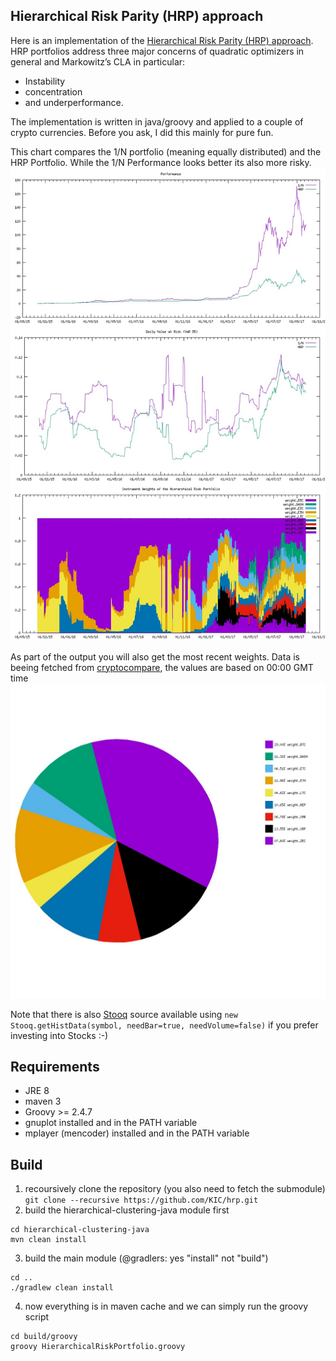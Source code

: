 ## Hierarchical Risk Parity (HRP) approach
Here is an implementation of the [Hierarchical Risk Parity (HRP) approach](https://papers.ssrn.com/sol3/papers.cfm?abstract_id=2708678).
HRP portfolios address three major concerns of quadratic optimizers in general and Markowitz’s CLA in particular: 
* Instability
* concentration 
* and underperformance.

The implementation is written in java/groovy and applied to a couple of crypto currencies. Before you ask, I did this mainly for pure fun.

This chart compares the 1/N portfolio (meaning equally distributed) and the HRP Portfolio. While the 1/N Performance looks better its also more risky.
![Backtest](hrp-backtest.jpg)

As part of the output you will also get the most recent weights. Data is beeing fetched from [cryptocompare](https://www.cryptocompare.com/api/#-api-data-histoday-), the values are based on 00:00 GMT time
![current](hrp-current.jpg)

Note that there is also [Stooq](https://stooq.com/db/h/) source available using `new Stooq.getHistData(symbol, needBar=true, needVolume=false)` if you prefer investing into Stocks :-) 

## Requirements
* JRE 8
* maven 3
* Groovy >= 2.4.7
* gnuplot installed and in the PATH variable
* mplayer (mencoder) installed and in the PATH variable

## Build
1. recoursively clone the repository  (you also need to fetch the submodule)<br>`git clone --recursive https://github.com/KIC/hrp.git`
2. build the hierarchical-clustering-java module first 
```
cd hierarchical-clustering-java
mvn clean install
```
3. build the main module (@gradlers: yes "install" not "build")
```
cd ..
./gradlew clean install
```
4. now everything is in maven cache and we can simply run the groovy script
```
cd build/groovy
groovy HierarchicalRiskPortfolio.groovy
```
